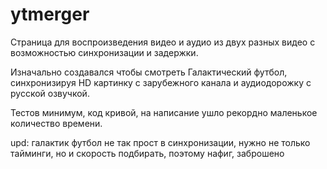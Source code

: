 # ytmerger
Страница для воспроизведения видео и аудио из двух разных видео с возможностью синхронизации и задержки.

Изначально создавался чтобы смотреть Галактический футбол, синхронизируя HD картинку с зарубежного канала и аудиодорожку с русской озвучкой.

Тестов минимум, код кривой, на написание ушло рекордно маленькое количество времени.

upd:  галактик футбол не так прост в синхронизации, нужно не только тайминги, но и скорость подбирать, поэтому нафиг, заброшено
